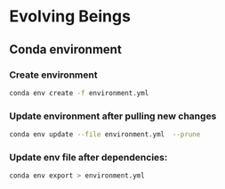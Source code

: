 # Evolving Beings

## Conda environment

### Create environment

```bash
conda env create -f environment.yml
```

### Update environment after pulling new changes

```bash
conda env update --file environment.yml  --prune
```

### Update env file after dependencies:

```bash
conda env export > environment.yml
```

